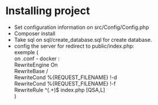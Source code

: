 # Installing project

- Set configuration information on src/Config/Config.php 
- Composer install
- Take sql on sql/create_database.sql for create database.
- config the server for redirect to public/index.php: <br>
exemple (<br>
  on .conf - docker :<br>
  RewriteEngine On<br>
  RewriteBase /<br>
  RewriteCond %{REQUEST_FILENAME} !-d<br>
  RewriteCond %{REQUEST_FILENAME} !-f<br>
  RewriteRule ^(.+)$ index.php [QSA,L]<br>)
